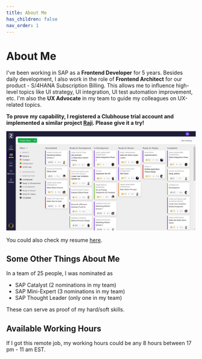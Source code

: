 ```yaml
---
title: About Me
has_children: false
nav_order: 1
---
```


# About Me
I've been working in SAP as a **Frontend Developer** for 5 years. Besides daily development, I also work in the role of **Frontend Architect** for our product - S/4HANA Subscription Billing. This allows me to influence high-level topics like UI strategy, UI integration, UI test automation improvement, etc. I'm also the **UX Advocate** in my team to guide my colleagues on UX-related topics.

**To prove my capability, I registered a Clubhouse trial account and implemented a similar project [Raji](https://cwang1221.github.io/docs/raji/raji.html). Please give it a try!**

![Raji](https://raw.githubusercontent.com/cwang1221/cwang1221.github.io/main/images/raji-stories.png)

You could also check my resume [here](https://cwang1221.github.io/online-cv/).

## Some Other Things About Me
In a team of 25 people, I was nominated as
- SAP Catalyst (2 nominations in my team)
- SAP Mini-Expert (3 nominations in my team)
- SAP Thought Leader (only one in my team)

These can serve as proof of my hard/soft skills.

## Available Working Hours
If I got this remote job, my working hours could be any 8 hours between 17 pm - 11 am EST.

